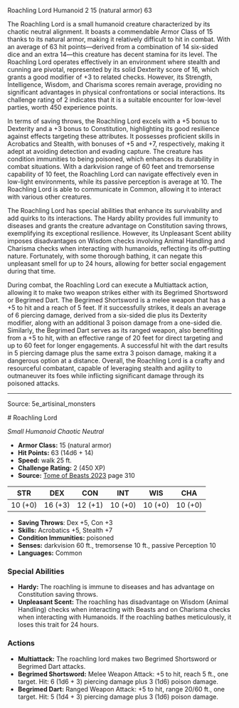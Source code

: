 <MonsterName/>Roachling Lord</MonsterName>
<CreatureType/>Humanoid</CreatureType>
<CR/>2</CR>
<AC/>15 (natural armor)</AC>
<HP/>63</HP>
<summary>The Roachling Lord is a small humanoid creature characterized by its chaotic neutral alignment. It boasts a commendable Armor Class of 15 thanks to its natural armor, making it relatively difficult to hit in combat. With an average of 63 hit points—derived from a combination of 14 six-sided dice and an extra 14—this creature has decent stamina for its level. The Roachling Lord operates effectively in an environment where stealth and cunning are pivotal, represented by its solid Dexterity score of 16, which grants a good modifier of +3 to related checks. However, its Strength, Intelligence, Wisdom, and Charisma scores remain average, providing no significant advantages in physical confrontations or social interactions. Its challenge rating of 2 indicates that it is a suitable encounter for low-level parties, worth 450 experience points.</summary>

<detail>

In terms of saving throws, the Roachling Lord excels with a +5 bonus to Dexterity and a +3 bonus to Constitution, highlighting its good resilience against effects targeting these attributes. It possesses proficient skills in Acrobatics and Stealth, with bonuses of +5 and +7, respectively, making it adept at avoiding detection and evading capture. The creature has condition immunities to being poisoned, which enhances its durability in combat situations. With a darkvision range of 60 feet and tremorsense capability of 10 feet, the Roachling Lord can navigate effectively even in low-light environments, while its passive perception is average at 10. The Roachling Lord is able to communicate in Common, allowing it to interact with various other creatures.

The Roachling Lord has special abilities that enhance its survivability and add quirks to its interactions. The Hardy ability provides full immunity to diseases and grants the creature advantage on Constitution saving throws, exemplifying its exceptional resilience. However, its Unpleasant Scent ability imposes disadvantages on Wisdom checks involving Animal Handling and Charisma checks when interacting with humanoids, reflecting its off-putting nature. Fortunately, with some thorough bathing, it can negate this unpleasant smell for up to 24 hours, allowing for better social engagement during that time.

During combat, the Roachling Lord can execute a Multiattack action, allowing it to make two weapon strikes either with its Begrimed Shortsword or Begrimed Dart. The Begrimed Shortsword is a melee weapon that has a +5 to hit and a reach of 5 feet. If it successfully strikes, it deals an average of 6 piercing damage, derived from a six-sided die plus its Dexterity modifier, along with an additional 3 poison damage from a one-sided die. Similarly, the Begrimed Dart serves as its ranged weapon, also benefiting from a +5 to hit, with an effective range of 20 feet for direct targeting and up to 60 feet for longer engagements. A successful hit with the dart results in 5 piercing damage plus the same extra 3 poison damage, making it a dangerous option at a distance. Overall, the Roachling Lord is a crafty and resourceful combatant, capable of leveraging stealth and agility to outmaneuver its foes while inflicting significant damage through its poisoned attacks.</detail>



---

Source: 5e_artisinal_monsters

<statblock>
# Roachling Lord

*Small* *Humanoid* *Chaotic Neutral*

- **Armor Class:** 15 (natural armor)
- **Hit Points:** 63 (14d6 + 14)
- **Speed:** walk 25 ft.
- **Challenge Rating:** 2 (450 XP)
- **Source:** [Tome of Beasts 2023](https://koboldpress.com/kpstore/product/tome-of-beasts-1-2023-edition/) page 310

| STR | DEX | CON | INT | WIS | CHA |
| --- | --- | --- | --- | --- | --- |
| 10 (+0) | 16 (+3) | 12 (+1) | 10 (+0) | 10 (+0) | 10 (+0) |

- **Saving Throws**: Dex +5, Con +3
- **Skills:** Acrobatics +5, Stealth +7
- **Condition Immunities:** poisoned
- **Senses:** darkvision 60 ft., tremorsense 10 ft., passive Perception 10
- **Languages:** Common

### Special Abilities

- **Hardy:** The roachling is immune to diseases and has advantage on Constitution saving throws.
- **Unpleasant Scent:** The roachling has disadvantage on Wisdom (Animal Handling) checks when interacting with Beasts and on Charisma checks when interacting with Humanoids. If the roachling bathes meticulously, it loses this trait for 24 hours.

### Actions

- **Multiattack:** The roachling lord makes two Begrimed Shortsword or Begrimed Dart attacks.
- **Begrimed Shortsword:** Melee Weapon Attack: +5 to hit, reach 5 ft., one target. Hit: 6 (1d6 + 3) piercing damage plus 3 (1d6) poison damage.
- **Begrimed Dart:** Ranged Weapon Attack: +5 to hit, range 20/60 ft., one target. Hit: 5 (1d4 + 3) piercing damage plus 3 (1d6) poison damage.
</statblock>


